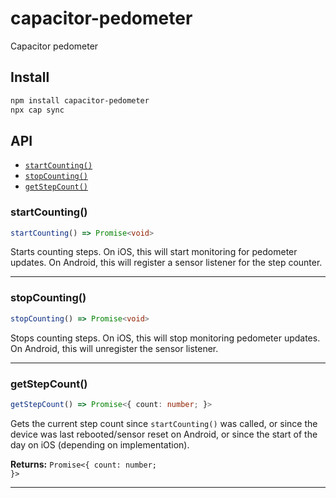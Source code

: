 # capacitor-pedometer

Capacitor pedometer

## Install

```bash
npm install capacitor-pedometer
npx cap sync
```

## API

<docgen-index>

* [`startCounting()`](#startcounting)
* [`stopCounting()`](#stopcounting)
* [`getStepCount()`](#getstepcount)

</docgen-index>

<docgen-api>
<!--Update the source file JSDoc comments and rerun docgen to update the docs below-->

### startCounting()

```typescript
startCounting() => Promise<void>
```

Starts counting steps.
On iOS, this will start monitoring for pedometer updates.
On Android, this will register a sensor listener for the step counter.

--------------------


### stopCounting()

```typescript
stopCounting() => Promise<void>
```

Stops counting steps.
On iOS, this will stop monitoring pedometer updates.
On Android, this will unregister the sensor listener.

--------------------


### getStepCount()

```typescript
getStepCount() => Promise<{ count: number; }>
```

Gets the current step count since `startCounting()` was called,
or since the device was last rebooted/sensor reset on Android,
or since the start of the day on iOS (depending on implementation).

**Returns:** <code>Promise&lt;{ count: number; }&gt;</code>

--------------------

</docgen-api>
